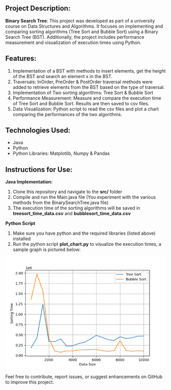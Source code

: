 
## Project Description: 
**Binary Search Tree**: This project was developed as part of a university course on Data Structures and Algorithms. It focuses on implementing and comparing sorting algorithms (Tree Sort and Bubble Sort) using a Binary Search Tree (BST). Additionally, the project includes performance measurement and visualization of execution times using Python.

## Features:
1. Implementation of a BST with methods to insert elements, get the height of the BST and search an element x in the BST.
2. Traversals: InOrder, PreOrder & PostOrder traversal methods were added to retrieve elements from the BST based on the type of traversal.
3. Implementation of Two sorting algorithms: Tree Sort & Bubble Sort 
4. Performance Measurement: Measure and compare the execution time of Tree Sort and Bubble Sort. Results are then saved to csv files.
5. Data Visualization: Python script to read the csv files and plot a chart comparing the performances of the two algorithms.

## Technologies Used:
- Java
- Python
- Python Libraries: Matplotlib, Numpy & Pandas

## Instructions for Use:
**Java Implementation:**
1. Clone this repository and navigate to the **src/** folder
2. Compile and run the Main.java file (You experiment with the various methods from the BinarySearchTree.java file)
3. The execution time of the sorting algorithms will be saved in **treesort_time_data.csv** and **bubblesort_time_data.csv**

**Python Script**
1. Make sure you have python and the required libraries (listed above) installed
2. Run the python script **plot_chart.py** to visualize the execution times, a sample graph is pictured below:

<img height="350" src="./plot.png" width="500"/>

Feel free to contribute, report issues, or suggest enhancements on GitHub to improve this project.